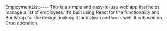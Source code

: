 EmploymentList:----
This is a simple and easy-to-use web app that helps manage a list of employees. It’s built using React for the functionality and  Bootstrap for the design, making it look clean and work well .It is based on Crud operation.
